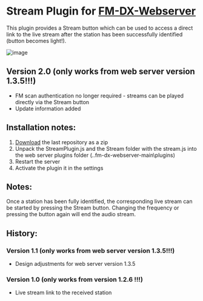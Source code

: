 # Stream Plugin for [FM-DX-Webserver](https://github.com/NoobishSVK/fm-dx-webserver)
This plugin provides a Stream button which can be used to access a direct link to the live stream after the station has been successfully identified (button becomes light!).

![image](https://github.com/user-attachments/assets/cd4e5941-159d-47a4-8477-d333b31f1d9a)




## Version 2.0 (only works from web server version 1.3.5!!!)

- FM scan authentication no longer required - streams can be played directly via the Stream button
- Update information added


## Installation notes:

1. [Download](https://github.com/Highpoint2000/stream/releases) the last repository as a zip
2. Unpack the StreamPlugin.js and the Stream folder with the stream.js into the web server plugins folder (..fm-dx-webserver-main\plugins)
3. Restart the server
4. Activate the plugin it in the settings

## Notes: 

Once a station has been fully identified, the corresponding live stream can be started by pressing the Stream button. Changing the frequency or pressing the button again will end the audio stream.

## History:

### Version 1.1 (only works from web server version 1.3.5!!!)

- Design adjustments for web server version 1.3.5

### Version 1.0 (only works from version 1.2.6 !!!)

- Live stream link to the received station

